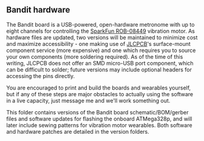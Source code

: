 ## Bandit hardware

The Bandit board is a USB-powered, open-hardware metronome with up to eight channels for controlling the [SparkFun ROB-08449](https://www.mouser.com/ProductDetail/SparkFun/ROB-08449?qs=WyAARYrbSnZj6jJCAHtRrQ%3D%3D) vibration motor. As hardware files are updated, two versions will be maintained to minimize cost and maximize accessibility - one making use of [JLCPCB](https://jlcpcb.com/)'s surface-mount component service (more expensive) and one which requires you to source your own components (more soldering required). As of the time of this writing, JLCPCB does not offer an SMD micro-USB port component, which can be difficult to solder; future versions may include optional headers for accessing the pins directly.

You are encouraged to print and build the boards and wearables yourself, but if any of these steps are major obstacles to actually using the software in a live capacity, just message me and we'll work something out.

This folder contains versions of the Bandit board schematic/BOM/gerber files and software updates for flashing the onboard ATMega328p, and will later include sewing patterns for vibration motor wearables. Both software and hardware patches are detailed in the version folders.
